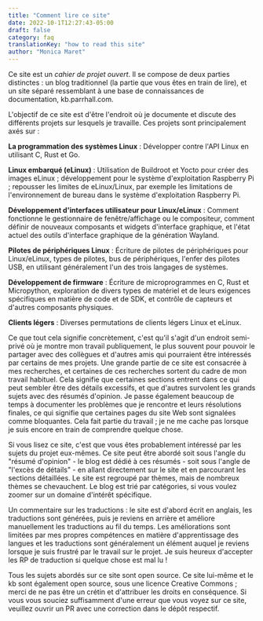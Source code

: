 ```yaml
---
title: "Comment lire ce site"
date: 2022-10-1T12:27:43-05:00
draft: false
category: faq
translationKey: "how to read this site"
author: "Monica Maret"
---
```


Ce site est un _cahier de projet ouvert_. Il se compose de deux parties distinctes : un blog traditionnel (la partie que vous êtes en train de lire), et un site séparé ressemblant à une base de connaissances de documentation, kb.parrhall.com. 

L'objectif de ce site est d'être l'endroit où je documente et discute des différents projets sur lesquels je travaille. Ces projets sont principalement axés sur :

**La programmation des systèmes Linux** : Développer contre l'API Linux en utilisant C, Rust et Go.  

**Linux embarqué (eLinux)** : Utilisation de Buildroot et Yocto pour créer des images eLinux ; développement pour le système d'exploitation Raspberry Pi ; repousser les limites de eLinux/Linux, par exemple les limitations de l'environnement de bureau dans le système d'exploitation Raspberry Pi.  

**Développement d'interfaces utilisateur pour Linux/eLinux** : Comment fonctionne le gestionnaire de fenêtre/affichage ou le compositeur, comment définir de nouveaux composants et widgets d'interface graphique, et l'état actuel des outils d'interface graphique de la génération Wayland.  

**Pilotes de périphériques Linux** : Écriture de pilotes de périphériques pour Linux/eLinux, types de pilotes, bus de périphériques, l'enfer des pilotes USB, en utilisant généralement l'un des trois langages de systèmes.  

**Développement de firmware** : Écriture de microprogrammes en C, Rust et Micropython, exploration de divers types de matériel et de leurs exigences spécifiques en matière de code et de SDK, et contrôle de capteurs et d'autres composants physiques.  

**Clients légers** : Diverses permutations de clients légers Linux et eLinux.  
     
Ce que tout cela signifie concrètement, c'est qu'il s'agit d'un endroit semi-privé où je montre mon travail publiquement, le plus souvent pour pouvoir le partager avec des collègues et d'autres amis qui pourraient être intéressés par certains de mes projets. Une grande partie de ce site est consacrée à mes recherches, et certaines de ces recherches sortent du cadre de mon travail habituel. Cela signifie que certaines sections entrent dans ce qui peut sembler être des détails excessifs, et que d'autres survolent les grands sujets avec des résumés d'opinion. Je passe également beaucoup de temps à documenter les problèmes que je rencontre et leurs résolutions finales, ce qui signifie que certaines pages du site Web sont signalées comme bloquantes. Cela fait partie du travail ; je ne me cache pas lorsque je suis encore en train de comprendre quelque chose. 

Si vous lisez ce site, c'est que vous êtes probablement intéressé par les sujets du projet eux-mêmes. Ce site peut être abordé soit sous l'angle du "résumé d'opinion" - le blog est dédié à ces résumés - soit sous l'angle de "l'excès de détails" - en allant directement sur le site et en parcourant les sections détaillées. Le site est regroupé par thèmes, mais de nombreux thèmes se chevauchent. Le blog est trié par catégories, si vous voulez zoomer sur un domaine d'intérêt spécifique. 

Un commentaire sur les traductions : le site est d'abord écrit en anglais, les traductions sont générées, puis je reviens en arrière et améliore manuellement les traductions au fil du temps. Les améliorations sont limitées par mes propres compétences en matière d'apprentissage des langues et les traductions sont généralement un élément auquel je reviens lorsque je suis frustré par le travail sur le projet. Je suis heureux d'accepter les RP de traduction si quelque chose est mal lu !

Tous les sujets abordés sur ce site sont open source. Ce site lui-même et le kb sont également open source, sous une licence Creative Commons ; merci de ne pas être un crétin et d'attribuer les droits en conséquence. Si vous vous souciez suffisamment d'une erreur que vous voyez sur ce site, veuillez ouvrir un PR avec une correction dans le dépôt respectif. 
